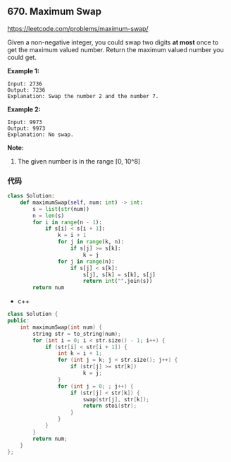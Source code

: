 ## 670. Maximum Swap

https://leetcode.com/problems/maximum-swap/

Given a non-negative integer, you could swap two digits **at most** once to get the maximum valued number. Return the maximum valued number you could get.

**Example 1:**

```
Input: 2736
Output: 7236
Explanation: Swap the number 2 and the number 7.
```



**Example 2:**

```
Input: 9973
Output: 9973
Explanation: No swap.
```



**Note:**

1. The given number is in the range [0, 10^8]

### 代码

```python
class Solution:
    def maximumSwap(self, num: int) -> int:
        s = list(str(num))
        n = len(s)
        for i in range(n - 1):
            if s[i] < s[i + 1]:
                k = i + 1
                for j in range(k, n):
                    if s[j] >= s[k]:
                        k = j
                for j in range(n):
                    if s[j] < s[k]:
                        s[j], s[k] = s[k], s[j]
                        return int("".join(s))
        return num
```

- c++

```cpp
class Solution {
public:
    int maximumSwap(int num) {
		string str = to_string(num);
        for (int i = 0; i < str.size() - 1; i++) {
			if (str[i] < str[i + 1]) {
                int k = i + 1;
                for (int j = k; j < str.size(); j++) {
					if (str[j] >= str[k])
                        k = j;
                }
                for (int j = 0; ; j++) {
					if (str[j] < str[k]) {
                        swap(str[j], str[k]);
                        return stoi(str);
                    }
                }
            }
        }
        return num;
    }
};
```

